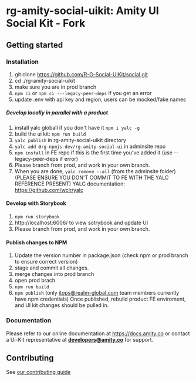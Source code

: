 # rg-amity-social-uikit: Amity UI Social Kit - Fork

## Getting started

### Installation
1. git clone https://github.com/R-G-Social-UIKit/social.git
2. cd ./rg-amity-social-uikit
3. make sure you are in prod branch
4. ```npm ci``` or ```npm ci ---legacy-peer-deps``` if you get an error
5. update .env with api key and region, users can be mocked/fake names
 
##### Develop locally in parallel with a product
1. install yalc globall if you don't have it ```npm i yalc -g```
2. build the ui kit: ```npm run build```
2. ```yalc publish``` in rg-amity-social-uikit directory 
3. ```yalc add @rg-npmjs-dev/rg-amity-social-ui``` in adminsite repo
4. ```npm install``` in FE repo if this is the first time you've added it (use --legacy-peer-deps if error)
5. Please branch from prod, and work in your own branch. 
6. When you are done, ```yalc remove --all```  (from the adminsite folder)
(PLEASE ENSURE YOU DON'T COMMIT TO FE WITH THE YALC REFERENCE PRESENT)
YALC documentation: https://github.com/wclr/yalc

#### Develop with Storybook
1. ```npm run storybook```
2. http://localhost:6006/  to view sotrybook and update UI
3. Please branch from prod, and work in your own branch. 

#### Publish changes to NPM
1. Update the version number in package.json (check npm or prod branch to ensure correct version)
2. stage and commit all changes. 
3. merge changes into prod branch
4. open prod brach
5. ```npm run build```
6. ```npm publish``` (only itops@realm-global.com team members currently have npm credentials)
Once published, rebuild product FE enviroment, and UI kit changes should be pulled in. 

### Documentation

Please refer to our online documentation at https://docs.amity.co or contact a Ui-Kit representative at **developers@amity.co** for support.

## Contributing
See [our contributing guide](https://github.com/EkoCommunications/AmityUiKitWeb/blob/develop/CONTRIBUTING.md)   
